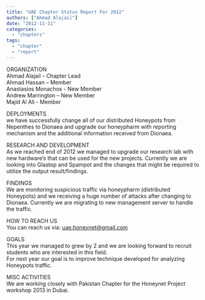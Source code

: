 ```yaml
---
title: "UAE Chapter Status Report For 2012"
authors: ["Ahmad Alajail"]
date: "2012-11-11"
categories: 
  - "chapters"
tags: 
  - "chapter"
  - "report"
---
```


ORGANIZATION  
Ahmad Alajail – Chapter Lead  
Ahmad Hassan – Member  
Anastasios Monachos - New Member  
Andrew Marrington – New Member  
Majid Al Ali - Member  
  
DEPLOYMENTS  
we have successfully change all of our distributed Honeypots from Nepenthes to Dionaea and upgrade our honeypharm with reporting mechanism and the additional information received from Dionaea.  
  
RESEARCH AND DEVELOPMENT  
As we reached end of 2012 we managed to upgrade our research lab with new hardware’s that can be used for the new projects. Currently we are looking into Glastop and Spampot and the changes that might be required to utilize the output result/findings.  
  
FINDINGS  
We are monitoring suspicious traffic via honeypharm (distributed Honeypots) and we receiving a huge number of attacks after changing to Dionaea. Currently we are migrating to new management server to handle the traffic.  
  
HOW TO REACH US  
You can reach us via: uae.honeynet@gmail.com  
  
GOALS  
This year we managed to grew by 2 and we are looking forward to recruit students who are interested in this field.  
For next year our goal is to improve technique developed for analyzing Honeypots traffic.  
  
MISC ACTIVITIES  
We are working closely with Pakistan Chapter for the Honeynet Project workshop 2013 in Dubai.
